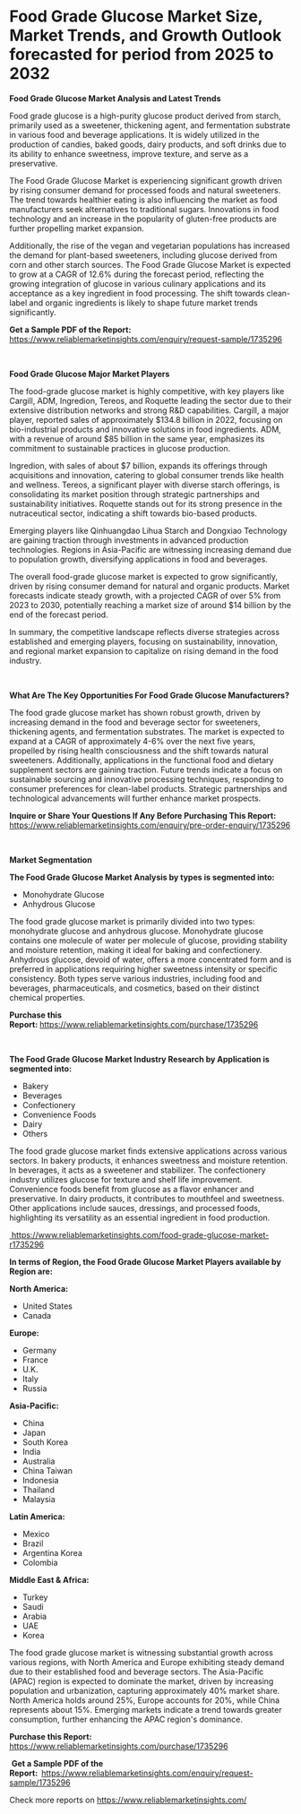 <p><h1>Food Grade Glucose Market Size, Market Trends, and Growth Outlook forecasted for period from 2025 to 2032</h1></p><p><strong>Food Grade Glucose Market Analysis and Latest Trends</strong></p>
<p><p>Food grade glucose is a high-purity glucose product derived from starch, primarily used as a sweetener, thickening agent, and fermentation substrate in various food and beverage applications. It is widely utilized in the production of candies, baked goods, dairy products, and soft drinks due to its ability to enhance sweetness, improve texture, and serve as a preservative.</p><p>The Food Grade Glucose Market is experiencing significant growth driven by rising consumer demand for processed foods and natural sweeteners. The trend towards healthier eating is also influencing the market as food manufacturers seek alternatives to traditional sugars. Innovations in food technology and an increase in the popularity of gluten-free products are further propelling market expansion.</p><p>Additionally, the rise of the vegan and vegetarian populations has increased the demand for plant-based sweeteners, including glucose derived from corn and other starch sources. The Food Grade Glucose Market is expected to grow at a CAGR of 12.6% during the forecast period, reflecting the growing integration of glucose in various culinary applications and its acceptance as a key ingredient in food processing. The shift towards clean-label and organic ingredients is likely to shape future market trends significantly.</p></p>
<p><strong>Get a Sample PDF of the Report:&nbsp;</strong> <a href="https://www.reliablemarketinsights.com/enquiry/request-sample/1735296?utm_campaign=2441&utm_medium=2&utm_source=Github&utm_content=ia&utm_term=25032025&utm_id=food-grade-glucose">https://www.reliablemarketinsights.com/enquiry/request-sample/1735296</a></p>
<p>&nbsp;</p>
<p><strong>Food Grade Glucose Major Market Players</strong></p>
<p><p>The food-grade glucose market is highly competitive, with key players like Cargill, ADM, Ingredion, Tereos, and Roquette leading the sector due to their extensive distribution networks and strong R&D capabilities. Cargill, a major player, reported sales of approximately $134.8 billion in 2022, focusing on bio-industrial products and innovative solutions in food ingredients. ADM, with a revenue of around $85 billion in the same year, emphasizes its commitment to sustainable practices in glucose production.</p><p>Ingredion, with sales of about $7 billion, expands its offerings through acquisitions and innovation, catering to global consumer trends like health and wellness. Tereos, a significant player with diverse starch offerings, is consolidating its market position through strategic partnerships and sustainability initiatives. Roquette stands out for its strong presence in the nutraceutical sector, indicating a shift towards bio-based products.</p><p>Emerging players like Qinhuangdao Lihua Starch and Dongxiao Technology are gaining traction through investments in advanced production technologies. Regions in Asia-Pacific are witnessing increasing demand due to population growth, diversifying applications in food and beverages.</p><p>The overall food-grade glucose market is expected to grow significantly, driven by rising consumer demand for natural and organic products. Market forecasts indicate steady growth, with a projected CAGR of over 5% from 2023 to 2030, potentially reaching a market size of around $14 billion by the end of the forecast period.</p><p>In summary, the competitive landscape reflects diverse strategies across established and emerging players, focusing on sustainability, innovation, and regional market expansion to capitalize on rising demand in the food industry.</p></p>
<p>&nbsp;</p>
<p><strong>What Are The Key Opportunities For Food Grade Glucose Manufacturers?</strong></p>
<p><p>The food grade glucose market has shown robust growth, driven by increasing demand in the food and beverage sector for sweeteners, thickening agents, and fermentation substrates. The market is expected to expand at a CAGR of approximately 4-6% over the next five years, propelled by rising health consciousness and the shift towards natural sweeteners. Additionally, applications in the functional food and dietary supplement sectors are gaining traction. Future trends indicate a focus on sustainable sourcing and innovative processing techniques, responding to consumer preferences for clean-label products. Strategic partnerships and technological advancements will further enhance market prospects.</p></p>
<p><strong>Inquire or Share Your Questions If Any Before Purchasing This Report:</strong> <a href="https://www.reliablemarketinsights.com/enquiry/pre-order-enquiry/1735296?utm_campaign=2441&utm_medium=2&utm_source=Github&utm_content=ia&utm_term=25032025&utm_id=food-grade-glucose">https://www.reliablemarketinsights.com/enquiry/pre-order-enquiry/1735296</a></p>
<p>&nbsp;</p>
<p><strong>Market Segmentation</strong></p>
<p><strong>The Food Grade Glucose Market Analysis by types is segmented into:</strong></p>
<p><ul><li>Monohydrate Glucose</li><li>Anhydrous Glucose</li></ul></p>
<p><p>The food grade glucose market is primarily divided into two types: monohydrate glucose and anhydrous glucose. Monohydrate glucose contains one molecule of water per molecule of glucose, providing stability and moisture retention, making it ideal for baking and confectionery. Anhydrous glucose, devoid of water, offers a more concentrated form and is preferred in applications requiring higher sweetness intensity or specific consistency. Both types serve various industries, including food and beverages, pharmaceuticals, and cosmetics, based on their distinct chemical properties.</p></p>
<p><strong>Purchase this Report:&nbsp;</strong><a href="https://www.reliablemarketinsights.com/purchase/1735296?utm_campaign=2441&utm_medium=2&utm_source=Github&utm_content=ia&utm_term=25032025&utm_id=food-grade-glucose">https://www.reliablemarketinsights.com/purchase/1735296</a></p>
<p>&nbsp;</p>
<p><strong>The Food Grade Glucose Market Industry Research by Application is segmented into:</strong></p>
<p><ul><li>Bakery</li><li>Beverages</li><li>Confectionery</li><li>Convenience Foods</li><li>Dairy</li><li>Others</li></ul></p>
<p><p>The food grade glucose market finds extensive applications across various sectors. In bakery products, it enhances sweetness and moisture retention. In beverages, it acts as a sweetener and stabilizer. The confectionery industry utilizes glucose for texture and shelf life improvement. Convenience foods benefit from glucose as a flavor enhancer and preservative. In dairy products, it contributes to mouthfeel and sweetness. Other applications include sauces, dressings, and processed foods, highlighting its versatility as an essential ingredient in food production.</p></p>
<p><a href="https://www.reliablemarketinsights.com/food-grade-glucose-market-r1735296?utm_campaign=2441&utm_medium=2&utm_source=Github&utm_content=ia&utm_term=25032025&utm_id=food-grade-glucose">&nbsp;https://www.reliablemarketinsights.com/food-grade-glucose-market-r1735296</a></p>
<p><strong>In terms of Region, the Food Grade Glucose Market Players available by Region are:</strong></p>
<p>
    <p> <strong> North America: </strong>
        <ul>
            <li>United States</li>
            <li>Canada</li>
        </ul>
        </p> 
    <p> <strong> Europe: </strong>
        <ul>
            <li>Germany</li>
            <li>France</li>
            <li>U.K.</li>
            <li>Italy</li>
            <li>Russia</li>
        </ul>
        </p> 
    <p> <strong> Asia-Pacific: </strong>
        <ul>
            <li>China</li>
            <li>Japan</li>
            <li>South Korea</li>
            <li>India</li>
            <li>Australia</li>
            <li>China Taiwan</li>
            <li>Indonesia</li>
            <li>Thailand</li>
            <li>Malaysia</li>
        </ul>
        </p> 
    <p> <strong> Latin America: </strong>
        <ul>
            <li>Mexico</li>
            <li>Brazil</li>
            <li>Argentina Korea</li>
            <li>Colombia</li>
        </ul>
        </p> 
    <p> <strong> Middle East & Africa: </strong>
        <ul>
            <li>Turkey</li>
            <li>Saudi</li>
            <li>Arabia</li>
            <li>UAE</li>
            <li>Korea</li>
        </ul>
    </p>
    </p>
<p><p>The food grade glucose market is witnessing substantial growth across various regions, with North America and Europe exhibiting steady demand due to their established food and beverage sectors. The Asia-Pacific (APAC) region is expected to dominate the market, driven by increasing population and urbanization, capturing approximately 40% market share. North America holds around 25%, Europe accounts for 20%, while China represents about 15%. Emerging markets indicate a trend towards greater consumption, further enhancing the APAC region's dominance.</p></p>
<p><strong>Purchase this Report: </strong><a href="https://www.reliablemarketinsights.com/purchase/1735296?utm_campaign=2441&utm_medium=2&utm_source=Github&utm_content=ia&utm_term=25032025&utm_id=food-grade-glucose">https://www.reliablemarketinsights.com/purchase/1735296</a></p>
<p>&nbsp;<strong>Get a Sample PDF of the Report:&nbsp;&nbsp;</strong><a href="https://www.reliablemarketinsights.com/enquiry/request-sample/1735296?utm_campaign=2441&utm_medium=2&utm_source=Github&utm_content=ia&utm_term=25032025&utm_id=food-grade-glucose">https://www.reliablemarketinsights.com/enquiry/request-sample/1735296</a></p>
<p><strong></strong></p>
<p>Check more reports on <a href="https://www.reliablemarketinsights.com/?utm_campaign=2441&utm_medium=2&utm_source=Github&utm_content=ia&utm_term=25032025&utm_id=food-grade-glucose">https://www.reliablemarketinsights.com/</a></p>